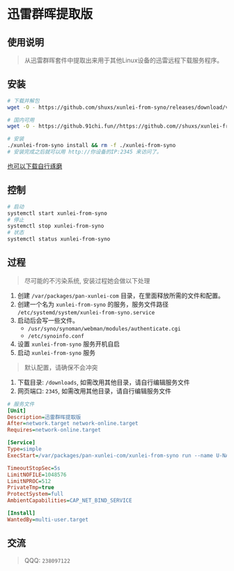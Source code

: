 # 迅雷群晖提取版

## 使用说明
> 从迅雷群晖套件中提取出来用于其他Linux设备的迅雷远程下载服务程序。

## 安装

```sh
# 下载并解包
wget -O - https://github.com/shuxs/xunlei-from-syno/releases/download/v2.1.0/xunlei-from-syno.v2.1.0.x86_64.tar.gz | tar zx

# 国内可用
wget -O - https://github.91chi.fun//https://github.com//shuxs/xunlei-from-syno/releases/download/v2.1.0/xunlei-from-syno.v2.1.0.x86_64.tar.gz | tar zx

# 安装
./xunlei-from-syno install && rm -f ./xunlei-from-syno
# 安装完成之后就可以用 http://你设备的IP:2345 来访问了。
```

[也可以下载自行琢磨](https://github.com/shuxs/xunlei-from-syno/releases) 

## 控制

```sh
# 启动
systemctl start xunlei-from-syno
# 停止
systemctl stop xunlei-from-syno
# 状态
systemctl status xunlei-from-syno
```

## 过程
> 尽可能的不污染系统, 安装过程她会做以下处理

1. 创建 `/var/packages/pan-xunlei-com` 目录，在里面释放所需的文件和配置。
2. 创建一个名为 `xunlei-from-syno` 的服务，服务文件路径 `/etc/systemd/system/xunlei-from-syno.service` 
3. 启动后会写一些文件。 
    - `/usr/syno/synoman/webman/modules/authenticate.cgi`
    - `/etc/synoinfo.conf`
4. 设置 `xunlei-from-syno` 服务开机自启
5. 启动 `xunlei-from-syno` 服务

> 默认配置，请确保不会冲突
1. 下载目录: `/downloads`, 如需改用其他目录，请自行编辑服务文件
2. 网页端口: `2345`, 如需改用其他目录，请自行编辑服务文件

```ini
# 服务文件
[Unit]
Description=迅雷群晖提取版
After=network.target network-online.target
Requires=network-online.target

[Service]
Type=simple
ExecStart=/var/packages/pan-xunlei-com/xunlei-from-syno run --name U-NAS-迅雷 --port 2345 --download-dir=/downloads

TimeoutStopSec=5s
LimitNOFILE=1048576
LimitNPROC=512
PrivateTmp=true
ProtectSystem=full
AmbientCapabilities=CAP_NET_BIND_SERVICE

[Install]
WantedBy=multi-user.target
```

## 交流

> QQQ: `238097122`
